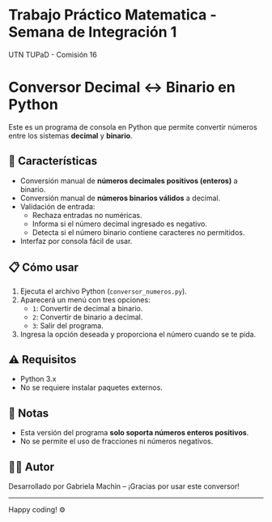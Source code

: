 # Trabajo Práctico Matematica - Semana de Integración 1

UTN TUPaD - Comisión 16

# Conversor Decimal ↔ Binario en Python

Este es un programa de consola en Python que permite convertir números entre los sistemas **decimal** y **binario**.

## 🚀 Características

- Conversión manual de **números decimales positivos (enteros)** a binario.
- Conversión manual de **números binarios válidos** a decimal.
- Validación de entrada:
  - Rechaza entradas no numéricas.
  - Informa si el número decimal ingresado es negativo.
  - Detecta si el número binario contiene caracteres no permitidos.
- Interfaz por consola fácil de usar.

## 📋 Cómo usar

1. Ejecuta el archivo Python (`conversor_numeros.py`).
2. Aparecerá un menú con tres opciones:
   - `1`: Convertir de decimal a binario.
   - `2`: Convertir de binario a decimal.
   - `3`: Salir del programa.
3. Ingresa la opción deseada y proporciona el número cuando se te pida.

## ⚠️ Requisitos

- Python 3.x
- No se requiere instalar paquetes externos.

## 📌 Notas

- Esta versión del programa **solo soporta números enteros positivos**.
- No se permite el uso de fracciones ni números negativos.

## 🧑‍💻 Autor

Desarrollado por Gabriela Machin – ¡Gracias por usar este conversor!

---

Happy coding! ⚙️

